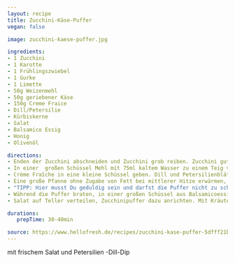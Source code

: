 ```yaml
---
layout: recipe
title: Zucchini-Käse-Puffer
vegan: false

image: zucchini-kaese-puffer.jpg

ingredients:
- 1 Zucchini
- 1 Karotte
- 1 Frühlingszwiebel
- 1 Gurke
- 1 Limette
- 50g Weizenmehl
- 50g geriebener Käse
- 150g Creme Fraice
- Dill/Petersilie
- Kürbiskerne
- Salat
- Balsamico Essig
- Honig
- Olivenöl

directions:
- Enden der Zucchini abschneiden und Zucchini grob reiben. Zucchini gut ausdrücken, am besten in ein sauberes Küchentuch geben und auswringen. Karotte schälen und ebenfalls grob reiben. Den weißen und grünen Teil der Frühlingszwiebel getrennt voneinander in feine Ringe schneiden. Gurke in dünne Scheiben schneiden. Limette in Spalten schneiden.
- In einer  großen Schüssel Mehl mit 75ml kaltem Wasser zu einem Teig verrühren. Geraspeltes  Gemüse, weiße Frühlingszwiebelringe und geriebenen Käse dazugeben und  gut verrühren. 
- Crème Fraîche in eine kleine Schüssel geben. Dill und Petersilienblätter fein hacken. Beides zur Crème Fraîche geben. Alles gut verrühren und mit Salz und Pfeffer abschmecken.
- Eine große Pfanne ohne Zugabe von Fett bei mittlerer Hitze erwärmen, Kürbiskerne 3 – 4 Min. rösten, dann aus der Pfanne nehmen. In der gleichen Pfanne 2 EL Öl bei mittlerer Hitze erwärmen. Zucchiniteig mit einem Esslöffel portionsweise hineingeben und Puffer von beiden Seiten ca. 3 Min. goldbraun backen.
- "TIPP: Hier musst Du geduldig sein und darfst die Puffer nicht zu schnell wenden."
- Während die Puffer braten, in einer großen Schüssel aus Balsamicoessig, Honig, Olivenöl, Salz und Pfeffer ein Dressing anrühren. Salat, Gurkenscheiben und geröstete Kürbiskerne dazugeben und alles gut mischen.
- Salat auf Teller verteilen, Zucchinipuffer dazu anrichten. Mit Kräuter-Creme-Fraîche und Limettenspalten genießen.

durations:
   prepTime: 30-40min

source: https://www.hellofresh.de/recipes/zucchini-kase-puffer-5dfff21bec719f720241088c
---
```


mit frischem Salat und Petersilien -Dill-Dip